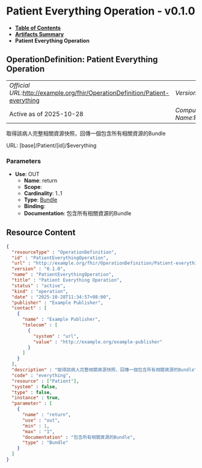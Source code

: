 # Patient Everything Operation - v0.1.0

* [**Table of Contents**](toc.md)
* [**Artifacts Summary**](artifacts.md)
* **Patient Everything Operation**

## OperationDefinition: Patient Everything Operation 

| | |
| :--- | :--- |
| *Official URL*:http://example.org/fhir/OperationDefinition/Patient-everything | *Version*:0.1.0 |
| Active as of 2025-10-28 | *Computable Name*:PatientEverythingOperation |

 
取得該病人完整相關資源快照，回傳一個包含所有相關資源的Bundle 

URL: [base]/Patient/[id]/$everything

### Parameters

* **Use**: OUT
  * **Name**: return
  * **Scope**: 
  * **Cardinality**: 1..1
  * **Type**: [Bundle](http://hl7.org/fhir/R4/bundle.html)
  * **Binding**: 
  * **Documentation**: 包含所有相關資源的Bundle



## Resource Content

```json
{
  "resourceType" : "OperationDefinition",
  "id" : "PatientEverythingOperation",
  "url" : "http://example.org/fhir/OperationDefinition/Patient-everything",
  "version" : "0.1.0",
  "name" : "PatientEverythingOperation",
  "title" : "Patient Everything Operation",
  "status" : "active",
  "kind" : "operation",
  "date" : "2025-10-28T11:34:57+08:00",
  "publisher" : "Example Publisher",
  "contact" : [
    {
      "name" : "Example Publisher",
      "telecom" : [
        {
          "system" : "url",
          "value" : "http://example.org/example-publisher"
        }
      ]
    }
  ],
  "description" : "取得該病人完整相關資源快照，回傳一個包含所有相關資源的Bundle",
  "code" : "everything",
  "resource" : ["Patient"],
  "system" : false,
  "type" : false,
  "instance" : true,
  "parameter" : [
    {
      "name" : "return",
      "use" : "out",
      "min" : 1,
      "max" : "1",
      "documentation" : "包含所有相關資源的Bundle",
      "type" : "Bundle"
    }
  ]
}

```
